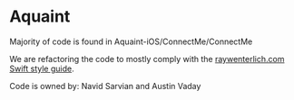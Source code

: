 # Aquaint

Majority of code is found in Aquaint-iOS/ConnectMe/ConnectMe

We are refactoring the code to mostly comply with the [raywenterlich.com Swift style guide](https://github.com/raywenderlich/swift-style-guide).


Code is owned by: Navid Sarvian and Austin Vaday
